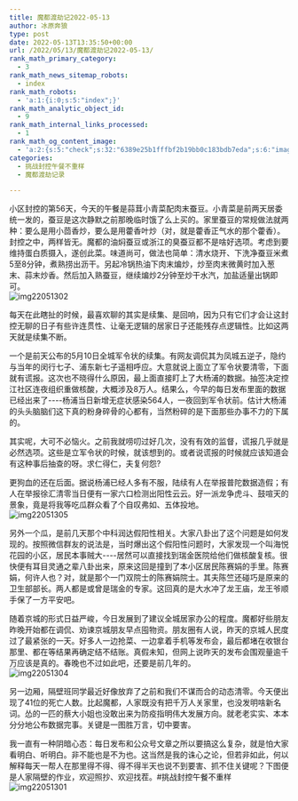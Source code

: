 ```yaml
---
title: 魔都渡劫记2022-05-13
author: 冰原奔狼
type: post
date: 2022-05-13T13:35:50+00:00
url: /2022/05/13/魔都渡劫记2022-05-13/
rank_math_primary_category:
  - 3
rank_math_news_sitemap_robots:
  - index
rank_math_robots:
  - 'a:1:{i:0;s:5:"index";}'
rank_math_analytic_object_id:
  - 9
rank_math_internal_links_processed:
  - 1
rank_math_og_content_image:
  - 'a:2:{s:5:"check";s:32:"6389e25b1fffbf2b19bb0c183bdb7eda";s:6:"images";a:0:{}}'
categories:
  - 挑战封控午餐不重样
  - 魔都渡劫记录

---
```

小区封控的第56天，今天的午餐是蒜茸小青菜配肉末蚕豆。小青菜是前两天居委统一发的，蚕豆是这次静默之前那晚临时饿了么上买的。家里蚕豆的常规做法就两种：要么是用小茴香炒，要么是用藿香叶炒（对，就是藿香正气水的那个藿香）。封控之中，两样皆无。魔都的油焖蚕豆或浙江的臭蚕豆都不是啥好选项。考虑到要维持蛋白质摄入，遂创此菜。味道尚可，做法也简单：清水烧开、下洗净蚕豆米煮5至8分钟，煮熟捞出沥干。另起冷锅热油下肉末煸炒，炒至肉末微黄时加入葱末、蒜末炒香。然后加入熟蚕豆，继续煸炒2分钟至炒干水汽，加盐适量出锅即可。  
<img decoding="async" src="https://i0.wp.com/s2.loli.net/2022/05/13/5fsxXcN9o1UViby.jpg?w=640&#038;ssl=1" alt="img22051302" data-recalc-dims="1" /> 

每天在此瞎扯的时候，最喜欢聊的其实是续集、是回响，因为只有它们才会让这封控无聊的日子有些许连贯性、让毫无逻辑的居家日子还能残存点逻辑性。比如这两天就是续集不断。

一个是前天公布的5月10日全城军令状的续集。有网友调侃其为凤城五逆子，隐约与当年的闵行七子、浦东新七子遥相呼应。大意就说上面立了军令状要清零，下面就有谎报。这次也不晓得什么原因，最上面直接盯上了大杨浦的数据。抽签决定控江社区连夜组织重做核酸，大概涉及8万人。结果么，今早的每日发布里面的数据已经出来了\----杨浦当日新增无症状感染564人，一夜回到军令状前。估计大杨浦的头头脑脑们这下真的粉身碎骨的心都有，当然粉碎的是下面那些办事不力的下属的。

其实呢，大可不必恼火。之前我就唠叨过好几次，没有有效的监督，谎报几乎就是必然选项。这些是立军令状的时候，就该想到的。或者说谎报的时候就应该知道会有这种事后抽查的呀。求仁得仁，夫复何怨? 

更狗血的还在后面。据说杨浦已经人多有不服，陆续有人在举报普陀数据造假；有人在举报徐汇清零当日便有一家六口检测出阳性云云。好一派龙争虎斗、鼓喧天的景象，竟是将我等吃瓜群众看了个自叹弗如、五体投地。  
<img decoding="async" src="https://i0.wp.com/s2.loli.net/2022/05/13/sxhVXHo81UIBkW2.jpg?w=640&#038;ssl=1" alt="img22051305" data-recalc-dims="1" /> 

另外一个瓜，是前几天那个中科润达假阳性相关。大家八卦出了这个问题是如何发现的。按照微信群友的说法是，当时爆出这个假阳性问题时，大家发现一个叫海悦花园的小区，居民本事贼大\----居然可以直接找到瑞金医院给他们做核酸复核。很快便有耳目灵通之辈八卦出来，原来这回是撞到了本小区居民陈赛娟的手里。陈赛娟，何许人也？对，就是那个一门双院士的陈赛娟院士。其夫陈竺还碰巧是原来的卫生部部长。两人都是或曾是瑞金的专家。这回真的是大水冲了龙王庙，龙王爷顺手保了一方平安吧。

随着京城的形式日益严峻，今日发展到了建议全城居家办公的程度。魔都好些朋友昨晚开始都在调侃、劝谏京城朋友早点囤物资。朋友圈有人说，昨天的京城人民度过了最紧张的一天。好多人一边抢菜、一边拿着手机等发布会，最后都堵在收银台那里、都在等结果再确定结不结账。真假未知，但网上说昨天的发布会围观量逾千万应该是真的。春晚也不过如此吧，还要是前几年的。  
<img decoding="async" src="https://i0.wp.com/s2.loli.net/2022/05/13/GEqhRAasclnDMum.jpg?w=640&#038;ssl=1" alt="img22051304" data-recalc-dims="1" /> 

另一边厢，隔壁班同学最近好像放弃了之前和我们不谋而合的动态清零。今天便出现了41位的死亡人数。比起魔都，人家既没有把千万人关家里，也没发明啥新名词。怂的一匹的蔡大小姐也没敢出来为防疫指明伟大发展方向。就老老实实、本本分分地公布数据完事。关键是一图胜万言，切中要害。

我一直有一种阴暗心态：每日发布和公众号文章之所以要搞这么复杂，就是怕大家看明白、听明白。非不能也是不为也。这当然是我的诛心之论，但若非如此，何以解释每天一帮人在那里得不得、得不得半天也说不到要害、抓不住关键呢？下图便是人家隔壁的作业，欢迎照抄、欢迎找茬。#挑战封控午餐不重样  
<img decoding="async" src="https://i0.wp.com/s2.loli.net/2022/05/13/Z54GSQHyDUlpemk.jpg?w=640&#038;ssl=1" alt="img22051301" data-recalc-dims="1" />
